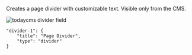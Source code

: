 Creates a page divider with customizable text. Visible only from the CMS. 

![todaycms divider field](http://space.todaymade.com/todaycms/divider.jpg)

    "divider-1": {
        "title": "Page Divider",
        "type": "divider"
    }


